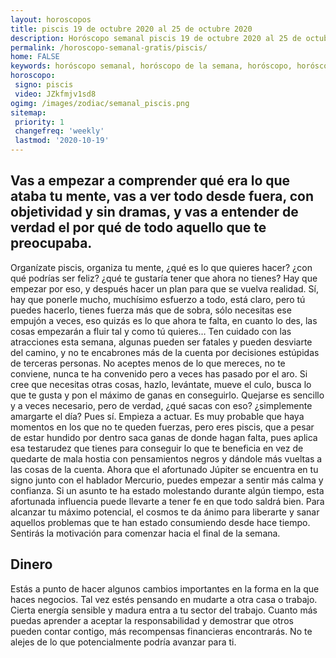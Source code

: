 ```yaml
---
layout: horoscopos
title: piscis 19 de octubre 2020 al 25 de octubre 2020 
description: Horóscopo semanal piscis 19 de octubre 2020 al 25 de octubre 2020. Vas a empezar a comprender qué era lo que ataba tu mente, vas a ver todo desde fuera, con objetividad y sin dramas, y vas a entender de verdad el por qué de todo aquello que te preocupaba. 
permalink: /horoscopo-semanal-gratis/piscis/
home: FALSE
keywords: horóscopo semanal, horóscopo de la semana, horóscopo, horóscopo gratis,horóscopos, horóscopo esperanza gracia, horoscopos piscis la semana, horóscopos gratis, Tarot, Astrologia, Zodíaco, piscis, horoscopo gratis, semanal
horoscopo:
 signo: piscis
 video: JZkfmjv1sd8
ogimg: /images/zodiac/semanal_piscis.png
sitemap:
 priority: 1
 changefreq: 'weekly'
 lastmod: '2020-10-19'
---
```




## Vas a empezar a comprender qué era lo que ataba tu mente, vas a ver todo desde fuera, con objetividad y sin dramas, y vas a entender de verdad el por qué de todo aquello que te preocupaba. 

Organízate piscis, organiza tu mente, ¿qué es lo que quieres hacer? ¿con qué podrías ser feliz? ¿qué te gustaría tener que ahora no tienes? Hay que empezar por eso, y después hacer un plan para que se vuelva realidad. Sí, hay que ponerle mucho, muchísimo esfuerzo a todo, está claro, pero tú puedes hacerlo, tienes fuerza más que de sobra, sólo necesitas ese empujón a veces, eso quizás es lo que ahora te falta, en cuanto lo des, las cosas empezarán a fluir tal y como tú quieres… Ten cuidado con las atracciones esta semana, algunas pueden ser fatales y pueden desviarte del camino, y no te encabrones más de la cuenta por decisiones estúpidas de terceras personas. No aceptes menos de lo que mereces, no te conviene, nunca te ha convenido pero a veces has pasado por el aro. Si cree que necesitas otras cosas, hazlo, levántate, mueve el culo, busca lo que te gusta y pon el máximo de ganas en conseguirlo. Quejarse es sencillo y a veces necesario, pero de verdad, ¿qué sacas con eso? ¿simplemente amargarte el día? Pues sí. Empieza a actuar. Es muy probable que haya momentos en los que no te queden fuerzas, pero eres piscis, que a pesar de estar hundido por dentro saca ganas de donde hagan falta, pues aplica esa testarudez que tienes para conseguir lo que te beneficia en vez de quedarte de mala hostia con pensamientos negros y dándole más vueltas a las cosas de la cuenta. Ahora que el afortunado Júpiter se encuentra en tu signo junto con el hablador Mercurio, puedes empezar a sentir más calma y confianza. Si un asunto te ha estado molestando durante algún tiempo, esta afortunada influencia puede llevarte a tener fe en que todo saldrá bien. Para alcanzar tu máximo potencial, el cosmos te da ánimo para liberarte y sanar aquellos problemas que te han estado consumiendo desde hace tiempo. Sentirás la motivación para comenzar hacia el final de la semana.

## Dinero

Estás a punto de hacer algunos cambios importantes en la forma en la que haces negocios. Tal vez estés pensando en mudarte a otra casa o trabajo. Cierta energía sensible y madura entra a tu sector del trabajo. Cuanto más puedas aprender a aceptar la responsabilidad y demostrar que otros pueden contar contigo, más recompensas financieras encontrarás. No te alejes de lo que potencialmente podría avanzar para ti.